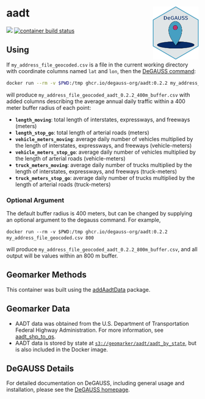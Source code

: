 # aadt <a href='https://degauss.org'><img src='https://github.com/degauss-org/degauss_hex_logo/raw/main/PNG/degauss_hex.png' align='right' height='138.5' /></a>

[![](https://img.shields.io/github/v/release/degauss-org/aadt?color=469FC2&label=version&sort=semver)](https://github.com/degauss-org/aadt/releases)
[![container build status](https://github.com/degauss-org/aadt/workflows/build-deploy-release/badge.svg)](https://github.com/degauss-org/aadt/actions/workflows/build-deploy-release.yaml)

## Using

If `my_address_file_geocoded.csv` is a file in the current working directory with coordinate columns named `lat` and `lon`, then the [DeGAUSS command](https://degauss.org/using_degauss.html#DeGAUSS_Commands):

```sh
docker run --rm -v $PWD:/tmp ghcr.io/degauss-org/aadt:0.2.2 my_address_file_geocoded.csv
```

will produce `my_address_file_geocoded_aadt_0.2.2_400m_buffer.csv` with added columns describing the average annual daily traffic within a 400 meter buffer radius of each point:

- **`length_moving`**: total length of interstates, expressways, and freeways (meters)
- **`length_stop_go`**: total length of arterial roads (meters)
- **`vehicle_meters_moving`**: average daily number of vehicles multiplied by the length of interstates, expressways, and freeways (vehicle-meters)
- **`vehicle_meters_stop_go`**: average daily number of vehicles multiplied by the length of arterial roads (vehicle-meters)
- **`truck_meters_moving`**: average daily number of trucks multiplied by the length of interstates, expressways, and freeways (truck-meters)
- **`truck_meters_stop_go`**: average daily number of trucks multiplied by the length of arterial roads (truck-meters)

### Optional Argument

The default buffer radius is 400 meters, but can be changed by supplying an optional argument to the degauss command. For example,

```
docker run --rm -v $PWD:/tmp ghcr.io/degauss-org/aadt:0.2.2 my_address_file_geocoded.csv 800
```

will produce `my_address_file_geocoded_aadt_0.2.2_800m_buffer.csv`, and all output will be values within an 800 m buffer.

## Geomarker Methods

This container was built using the [addAadtData](https://github.com/geomarker-io/addAadtData) package.

## Geomarker Data

- AADT data was obtained from the U.S. Department of Transportation Federal Highway Administration. For more information, see [aadt_shp_to_qs](https://github.com/geomarker-io/aadt_shp_to_qs).
- AADT data is stored by state at [`s3://geomarker/aadt/aadt_by_state`](https://geomarker.s3.us-east-2.amazonaws.com/geomarker/aadt/aadt_by_state), but is also included in the Docker image.

## DeGAUSS Details

For detailed documentation on DeGAUSS, including general usage and installation, please see the [DeGAUSS homepage](https://degauss.org).
